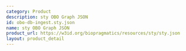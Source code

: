 ```yaml
---
category: Product
description: sty OBO Graph JSON
id: obo-db-ingest.sty.json
name: sty OBO Graph JSON
product_url: https://w3id.org/biopragmatics/resources/sty/sty.json
layout: product_detail
---
```

